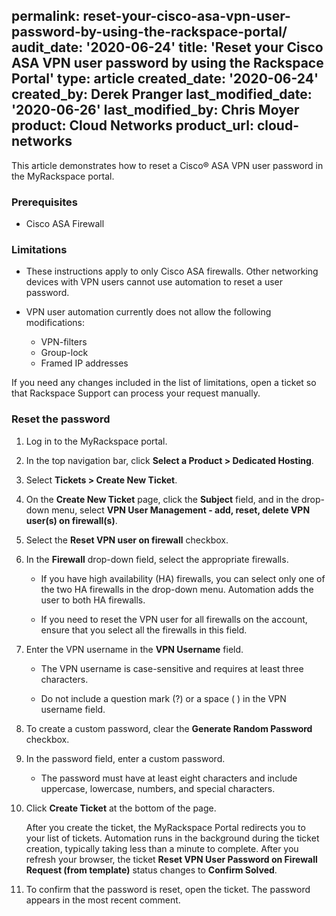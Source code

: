 permalink: reset-your-cisco-asa-vpn-user-password-by-using-the-rackspace-portal/
audit_date: '2020-06-24'
title: 'Reset your Cisco ASA VPN user password by using the Rackspace Portal'
type: article
created_date: '2020-06-24'
created_by: Derek Pranger
last_modified_date: '2020-06-26'
last_modified_by: Chris Moyer
product: Cloud Networks
product_url: cloud-networks
---

This article demonstrates how to reset a Cisco&reg; ASA VPN user password in the MyRackspace portal.

### Prerequisites

- Cisco ASA Firewall

### Limitations

- These instructions apply to only Cisco ASA firewalls. Other networking devices with VPN users cannot
  use automation to reset a user password.

- VPN user automation currently does not allow the following modifications:

    - VPN-filters
    - Group-lock
    - Framed IP addresses

If you need any changes included in the list of limitations, open a ticket so that Rackspace Support can process your
request manually.

### Reset the password

1. Log in to the MyRackspace portal.

2. In the top navigation bar, click **Select a Product > Dedicated Hosting**.

3. Select **Tickets > Create New Ticket**.

4. On the **Create New Ticket** page, click the **Subject** field, and in the drop-down menu, select 
   **VPN User Management - add, reset, delete VPN user(s) on firewall(s)**.

5. Select the **Reset VPN user on firewall** checkbox.

6. In the **Firewall** drop-down field, select the appropriate firewalls.

    - If you have high availability (HA) firewalls, you can select only one of the two HA firewalls
      in the drop-down menu. Automation adds the user to both HA firewalls.

    - If you need to reset the VPN user for all firewalls on the account, ensure that you select all
      the firewalls in this field.

7. Enter the VPN username in the **VPN Username** field.

    - The VPN username is case-sensitive and requires at least three characters.

    - Do not include a question mark (?) or a space ( ) in the VPN username field.

8. To create a custom password, clear the **Generate Random Password** checkbox.

9. In the password field, enter a custom password.

    - The password must have at least eight characters and include uppercase, lowercase, numbers, and special characters.

10. Click **Create Ticket** at the bottom of the page.

    After you create the ticket, the MyRackspace Portal redirects you to your list of tickets. Automation runs in the
    background during the ticket creation, typically taking less than a minute to complete. After you refresh your browser,
    the ticket **Reset VPN User Password on Firewall Request (from template)** status changes to **Confirm Solved**.

11. To confirm that the password is reset, open the ticket. The password appears in the most recent comment.
